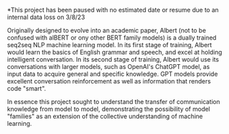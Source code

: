 *This project has been paused with no estimated date or resume due to an internal data loss on 3/8/23

Originally designed to evolve into an academic paper, Albert (not to be confused with alBERT or ony other BERT family models) is a dually trained seq2seq NLP machine learning model. In its first stage of training, Albert would learn the basics of English grammar and speech, and excel at holding intelligent conversation. In its second stage of training, Albert would use its conversations with larger models, such as OpenAI's ChatGPT model, as input data to acquire general and specific knowledge. GPT models provide excellent conversation reinforcement as well as information that renders code "smart".

In essence this project sought to understand the transfer of communication knowledge from model to model, demonstrating the possibility of model "families" as an extension of the collective understanding of machine learning.
